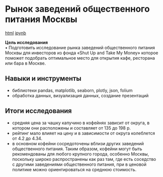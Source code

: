 # Рынок заведений общественного питания Москвы

[html](https://github.com/Lud2022/Portfolio/blob/main/Рынок%20заведений%20общественного%20питания%20Москвы/Рынок%20заведений%20общественного%20питания%20Москвы.html)   [ipynb](https://github.com/Lud2022/Portfolio/blob/main/Рынок%20заведений%20общественного%20питания%20Москвы/Рынок%20заведений%20общественного%20питания%20Москвы.ipynb)
 
**Цель исследования** <br/>
•	Подготовить исследование рынка заведений общественного питания Москвы для инвесторов из фонда «Shut Up and Take My Money» которое поможет подобрать оптимальное место для открытия кафе, ресторана или бара в Москве.

## Навыки и инструменты

- библиотеки pandas, matplotlib, seaborn, plotly, json, folium
- обработка данных, визуализация данных, создание презентаций

## Итоги исследования

* средняя цена за чашку капучино в кофейнях зависит от округа, в котором они расположены и составляет от 135 до 198 р.
* рейтинг мало влияет на цену и в зависимости от округа колеблется от 4.2 до 4.34.
* в основном кофейни сосредоточены вблизи других заведений общественного питания.
  Таким образом, кофейни могут быть рекомендованы для любого крупного города, особенно Москвы, поскольку широко распространены как раз там, где есть соседство с другими заведениями общественного питания, при в ценовой политике можно ориентироваться на среднюю стоимость.

